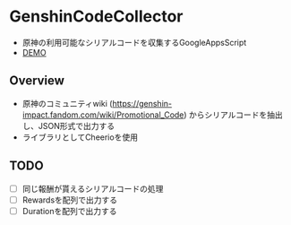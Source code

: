 # GenshinCodeCollector
- 原神の利用可能なシリアルコードを収集するGoogleAppsScript
- [DEMO](https://script.google.com/macros/s/AKfycbx7gvzAu-fMyuU-1j_YhcnUAlhIKsDxDliRdhnfWInqCHEG27XwHggVxDy8Nn-H2obm/exec)

## Overview
- 原神のコミュニティwiki (https://genshin-impact.fandom.com/wiki/Promotional_Code) からシリアルコードを抽出し、JSON形式で出力する
- ライブラリとしてCheerioを使用

## TODO
- [ ] 同じ報酬が貰えるシリアルコードの処理
- [ ] Rewardsを配列で出力する
- [ ] Durationを配列で出力する
